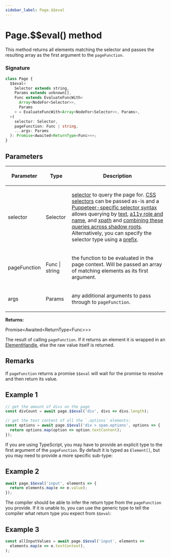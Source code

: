 ```yaml
---
sidebar_label: Page.$$eval
---
```


# Page.$$eval() method

This method returns all elements matching the selector and passes the resulting array as the first argument to the `pageFunction`.

### Signature

```typescript
class Page {
  $$eval<
    Selector extends string,
    Params extends unknown[],
    Func extends EvaluateFuncWith<
      Array<NodeFor<Selector>>,
      Params
    > = EvaluateFuncWith<Array<NodeFor<Selector>>, Params>,
  >(
    selector: Selector,
    pageFunction: Func | string,
    ...args: Params
  ): Promise<Awaited<ReturnType<Func>>>;
}
```

## Parameters

<table><thead><tr><th>

Parameter

</th><th>

Type

</th><th>

Description

</th></tr></thead>
<tbody><tr><td>

selector

</td><td>

Selector

</td><td>

[selector](https://pptr.dev/guides/page-interactions#selectors) to query the page for. [CSS selectors](https://developer.mozilla.org/en-US/docs/Web/CSS/CSS_Selectors) can be passed as-is and a [Puppeteer-specific selector syntax](https://pptr.dev/guides/page-interactions#non-css-selectors) allows querying by [text](https://pptr.dev/guides/page-interactions#text-selectors--p-text), [a11y role and name](https://pptr.dev/guides/page-interactions#aria-selectors--p-aria), and [xpath](https://pptr.dev/guides/page-interactions#xpath-selectors--p-xpath) and [combining these queries across shadow roots](https://pptr.dev/guides/page-interactions#querying-elements-in-shadow-dom). Alternatively, you can specify the selector type using a [prefix](https://pptr.dev/guides/page-interactions#prefixed-selector-syntax).

</td></tr>
<tr><td>

pageFunction

</td><td>

Func \| string

</td><td>

the function to be evaluated in the page context. Will be passed an array of matching elements as its first argument.

</td></tr>
<tr><td>

args

</td><td>

Params

</td><td>

any additional arguments to pass through to `pageFunction`.

</td></tr>
</tbody></table>

**Returns:**

Promise&lt;Awaited&lt;ReturnType&lt;Func&gt;&gt;&gt;

The result of calling `pageFunction`. If it returns an element it is wrapped in an [ElementHandle](./puppeteer.elementhandle.md), else the raw value itself is returned.

## Remarks

If `pageFunction` returns a promise `$$eval` will wait for the promise to resolve and then return its value.

## Example 1

```ts
// get the amount of divs on the page
const divCount = await page.$$eval('div', divs => divs.length);

// get the text content of all the `.options` elements:
const options = await page.$$eval('div > span.options', options => {
  return options.map(option => option.textContent);
});
```

If you are using TypeScript, you may have to provide an explicit type to the first argument of the `pageFunction`. By default it is typed as `Element[]`, but you may need to provide a more specific sub-type:

## Example 2

```ts
await page.$$eval('input', elements => {
  return elements.map(e => e.value);
});
```

The compiler should be able to infer the return type from the `pageFunction` you provide. If it is unable to, you can use the generic type to tell the compiler what return type you expect from `$$eval`:

## Example 3

```ts
const allInputValues = await page.$$eval('input', elements =>
  elements.map(e => e.textContent),
);
```
